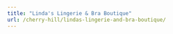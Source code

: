 ```yaml
---
title: "Linda's Lingerie & Bra Boutique"
url: /cherry-hill/lindas-lingerie-and-bra-boutique/
---
```

